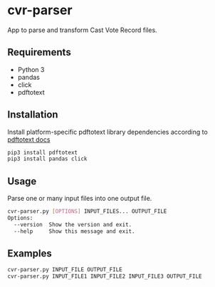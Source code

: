 # cvr-parser
App to parse and transform Cast Vote Record files.

## Requirements
- Python 3
- pandas
- click
- pdftotext

## Installation
Install platform-specific pdftotext library dependencies according to [pdftotext docs](https://pypi.org/project/pdftotext/)
```bash
pip3 install pdftotext
pip3 install pandas click
```

## Usage
Parse one or many input files into one output file.

```bash
cvr-parser.py [OPTIONS] INPUT_FILES... OUTPUT_FILE
Options:
  --version  Show the version and exit.
  --help     Show this message and exit.
```

## Examples
```bash
cvr-parser.py INPUT_FILE OUTPUT_FILE
cvr-parser.py INPUT_FILE1 INPUT_FILE2 INPUT_FILE3 OUTPUT_FILE
```

